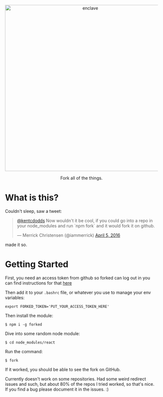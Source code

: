 <p align="center">
  <img alt="enclave" src="http://i1264.photobucket.com/albums/jj488/eanplatter1/Screen%20Shot%202016-04-05%20at%2012.06.30%20AM_zpssrlsfz3e.png" width="546">
</p>

<p align="center">
  Fork all of the things.
</p>

# What is this?
Couldn't sleep, saw a tweet: 
<blockquote class="twitter-tweet" data-lang="en"><p lang="en" dir="ltr"><a href="https://twitter.com/kentcdodds">@kentcdodds</a> Now wouldn&#39;t it be cool, if you could go into a repo in your node_modules and run `npm fork` and it would fork it on github.</p>&mdash; Merrick Christensen (@iammerrick) <a href="https://twitter.com/iammerrick/status/717194650629476353">April 5, 2016</a></blockquote>
<script async src="//platform.twitter.com/widgets.js" charset="utf-8"></script>

made it so.

# Getting Started

First, you need an access token from github so forked can log out in you can find instructions for that [here](https://help.github.com/articles/creating-an-access-token-for-command-line-use/)

Then add it to your `.bashrc` file, or whatever you use to manage your env variables:
```
export FORKED_TOKEN='PUT_YOUR_ACCESS_TOKEN_HERE'
```

Then install the module:
```
$ npm i -g forked
```


Dive into some random node module:
```
$ cd node_modules/react
```

Run the command:
```
$ fork
```

If it worked, you should be able to see the fork on GitHub.

Currently doesn't work on some repositories. Had some weird redirect issues and such, but about 80% of the repos I tried worked, so that's nice. If you find a bug please document it in the issues. :)
